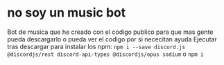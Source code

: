 # no soy un music bot
Bot de musica que he creado con el codigo publico para que mas gente pueda descargarlo o pueda ver el codigo por si nececitan ayuda
Ejecutar tras descargar para instalar los npm:
```npm i --save discord.js @discordjs/rest discord-api-types @discordjs/opus sodium```
o
```npm i```